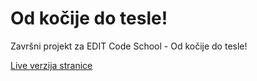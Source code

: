 # Od kočije do tesle!
<p>Završni projekt za EDIT Code School - Od kočije do tesle!</p>
<a href="https://edit.trema.hr/projekti/2022/osnovni/im-Parlov-Cutura/">Live verzija stranice</a>
